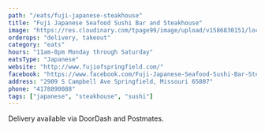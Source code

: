 ```yaml
---
path: "/eats/fuji-japanese-steakhouse"
title: "Fuji Japanese Seafood Sushi Bar and Steakhouse"
image: "https://res.cloudinary.com/tpage99/image/upload/v1586830151/local417eats/local417eatslogo.png"
orderops: "delivery, takeout"
category: "eats"
hours: "11am-8pm Monday through Saturday"
eatsType: "Japanese"
website: "http://www.fujiofspringfield.com/"
facebook: "https://www.facebook.com/Fuji-Japanese-Seafood-Sushi-Bar-Steak-House-113961075301519"
address: "2909 S Campbell Ave Springfield, Missouri 65807"
phone: "4178890088"
tags: ["japanese", "steakhouse", "sushi"]
---
```


Delivery available via DoorDash and Postmates.
